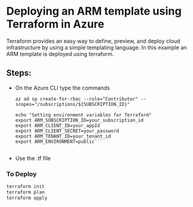 
# Deploying  an ARM template  using Terraform in Azure
Terraform provides an easy way to define, preview, and deploy cloud infrastructure by using a simple templating language. 
In this example an ARM template is deployed using terraform.

## Steps:<br/>

- On the Azure CLI type the commands
    
    ```az account set --subscription="${SUBSCRIPTION_ID}"
    az ad sp create-for-rbac --role="Contributor" --scopes="/subscriptions/${SUBSCRIPTION_ID}"

    echo "Setting environment variables for Terraform"
    export ARM_SUBSCRIPTION_ID=your_subscription_id
    export ARM_CLIENT_ID=your_appId
    export ARM_CLIENT_SECRET=your_password
    export ARM_TENANT_ID=your_tenant_id
    export ARM_ENVIRONMENT=public```


- Use the .tf file <br/>

### To Deploy
```bash 
terraform init
terraform plan
terraform apply
```

